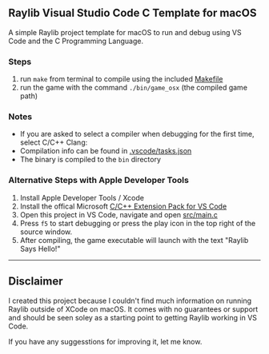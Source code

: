 ## Raylib Visual Studio Code C Template for macOS

A simple Raylib project template for macOS to run and debug using VS Code and the C Programming Language.

### Steps

1. run `make` from terminal to compile using the included [Makefile](/Makefile)
2. run the game with the command `./bin/game_osx` (the compiled game path)

### Notes

* If you are asked to select a compiler when debugging for the first time, select C/C++ Clang:
* Compilation info can be found in [.vscode/tasks.json](.vscode/tasks.json)
* The binary is compiled to the `bin` directory

### Alternative Steps with Apple Developer Tools

1. Install Apple Developer Tools / Xcode
2. Install the offical Microsoft [C/C++ Extension Pack for VS Code](https://marketplace.visualstudio.com/items?itemName=ms-vscode.cpptools-extension-pack)
3. Open this project in VS Code, navigate and open [src/main.c](/src/main.c)
4. Press `f5` to start debugging or press the play icon in the top right of the source window.
5. After compiling, the game executable will launch with the text "Raylib Says Hello!"



---
## Disclaimer

I created this project because I couldn't find much information on running Raylib outside of XCode on macOS. It comes with no guarantees or support and should be seen soley as a starting point to getting Raylib working in VS Code. 

If you have any suggesstions for improving it, let me know.